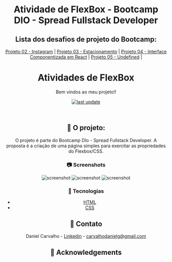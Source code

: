 <div align="center">

  <h1>Atividade de FlexBox - Bootcamp DIO - Spread Fullstack Developer</h1>
  
  ## Lista dos desafios de projeto do Bootcamp:

[Projeto 02 - Instagram](https://github.com/carvalhodanielg/DIO-SPREAD-projeto02-Instagram) | 
[Projeto 03 - Estacionamento](https://github.com/carvalhodanielg/DIO-SPREAD-projeto03-Estacionamento) |
[Projeto 04 - Interface Componentizada em React](https://github.com/carvalhodanielg/DIO-SPREAD-projeto04-ReactJs) |
[Projeto 05 - Undefined](https://github.com/carvalhodanielg/DIO-SPREAD-projeto02-Instagram) |
  
  
  <h1>Atividades de FlexBox</h1>
   
  <p>
    Bem vindos ao meu projeto!! 
  </p>
  
  
<!-- Badges -->
<p>

  <a href="">
    <img src="https://img.shields.io/github/last-commit/Louis3797/awesome-readme-template" alt="last update" />
  </a>
  
</p>
   
<br />

<!-- About the Project -->
## :star2: O projeto:
  
  O projeto é parte do Bootcamp DIo - Spread Fullstack Developer. A proposta é a criação de uma página simples para exercitar as propriedades do Flexbox/CSS.


<!-- Screenshots -->
### :camera: Screenshots

<div align="center"> 
  <img src="https://user-images.githubusercontent.com/100332887/166601735-720a20a1-ec30-4fae-8c63-983c3c37d4fe.png" alt="screenshot" />
  
  <img src="https://user-images.githubusercontent.com/100332887/166601990-8c3dd658-8bbf-42bf-a056-574b6899dd3e.png" alt="screenshot" />
  
  <img src="https://user-images.githubusercontent.com/100332887/166602197-c25922eb-b06f-481c-b41b-9edd766e804a.png" alt="screenshot" />
</div>


<!-- TechStack -->
### :space_invader: Tecnologias


  <ul>
    <li><a href="https://developer.mozilla.org/pt-BR/docs/Web/HTML">HTML</a></li>
    <li><a href="https://developer.mozilla.org/pt-BR/docs/Web/CSS/">CSS</a></li>
  </ul>


  
<!-- Contact -->
## :handshake: Contato

Daniel Carvalho - [Linkedin](https://www.linkedin.com/in/carvalhodanielg/) - carvalhodanielg@gmail.com



<!-- Acknowledgments -->
## :gem: Acknowledgements
